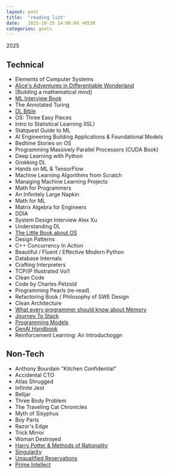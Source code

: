```yaml
---
layout: post
title:  "reading list"
date:   2025-10-25 14:06:04 +0530
categories: goals
---
```

2025
## Technical
- Elements of Computer Systems
- [Alice's Adventures in Differentiable Wonderland](https://arxiv.org/pdf/2404.17625)
- [Building a mathematical mind]
- [ML Interview Book](https://huyenchip.com/ml-interviews-book/)
- The Annotated Turing
- [DL Bible](https://www.deeplearningbook.org/)
- OS: Three Easy Pieces
- Intro to Statistical Learning (ISL)
- Statquest Guide to ML
- AI Engineering Building Applications & Foundational Models
- Bedtime Stories on OS
- Programming Massively Parallel Processors (CUDA Book)
- Deep Learning with Python 
- Grokking DL
- Hands on ML & TensorFlow
- Machine Learning Algorithms from Scratch
- Managing Machine Learning Projects
- Math for Programmers
- An Infinitely Large Napkin
- Math for ML
- Matrix Algebra for Engineers
- DDIA
- System Design Interview Alex Xu
- Understanding DL
- [The Little Book about OS](https://littleosbook.github.io/)
- Design Patterns
- C++ Concurrency In Action
- Beautiful / Fluent / Effective Modern Python
- Database Internals
- Crafting Interpreters
- TCP/IP Illustrated Vol1
- Clean Code
- Code by Charles Petzold
- Programming Pearls (re-read)
- Refactoring Book / Philosophy of SWE Design
- Clean Architecture
- [What every programmer should know about Memory](https://people.freebsd.org/~lstewart/articles/cpumemory.pdf)
- [Journey To Stack](https://manybutfinite.com/post/journey-to-the-stack/)
- [Programming Models](https://tommynguyen.dev/2022/learn-programming-models-not-programming-languages)
- [GenAI Handbook](https://genai-handbook.github.io/)
- Reinforcement Learning: An Introductioggn

## Non-Tech
- Anthony Bourdain "Kitchen Confidential"
- Accidental CTO
- Atlas Shrugged
- Infinite Jest
- Belljar
- Three Body Problem
- The Traveling Cat Chronicles
- Myth of Sisyphus
- Boy Parts
- Razor's Edge
- Trick Mirror
- Woman Destroyed
- [Harry Potter & Methods of Rationality](https://hpmor.com/chapter/3)
- [Singularity](https://web.archive.org/web/20070613184827/http://yudkowsky.net/singularity.html)
- [Unqualified Reservations](https://www.unqualified-reservations.org/2009/01/gentle-introduction-to-unqualified/)
- [Prime Intellect](https://ia903205.us.archive.org/11/items/prime_intellect/prime_intellect.pdf)